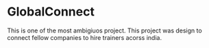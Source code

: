 # GlobalConnect
This is one of the most ambigiuos project.
This project was design to connect fellow companies to hire trainers acorss india.


